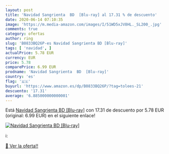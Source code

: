 ```yaml
---
layout: post
title: 'Navidad Sangrienta  BD  [Blu-ray] al 17.31 % de descuento'
date: 2020-06-14 07:10:35
image: 'https://m.media-amazon.com/images/I/51WD5xJV8HL._SL200_.jpg'
comments: true
category: ofertas
author: ring
slug: 'B0833BQ26P-es Navidad Sangrienta BD [Blu-ray]'
tags: [ 'navidad', ]
actualPrice: 5.78 EUR
currency: EUR
price: 5.78
comparePrice: 6.99 EUR
prodname: 'Navidad Sangrienta  BD  [Blu-ray]'
country: 'es'
flag: '🇪🇸'
buyurl: 'https://www.amazon.es/dp/B0833BQ26P/?tag=tolees-21'
descuento: '17.31'
average: '6.885000000000001'
---
```


Está [Navidad Sangrienta  BD  [Blu-ray]](https://www.amazon.es/dp/B0833BQ26P/?tag=tolees-21) con 17.31 de descuento por 5.78 EUR (original: 6.99 EUR) en el siguiente enlace!

[![Navidad Sangrienta  BD  [Blu-ray]](https://m.media-amazon.com/images/I/51WD5xJV8HL._SL200_.jpg)](https://www.amazon.es/dp/B0833BQ26P/?tag=tolees-21)

ℹ️:


[🛒 Ver la oferta!!](https://www.amazon.es/dp/B0833BQ26P/?tag=tolees-21)
